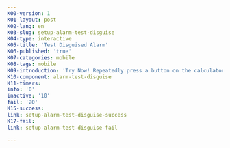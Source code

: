 ```yaml
---
K00-version: 1
K01-layout: post
K02-lang: en
K03-slug: setup-alarm-test-disguise
K04-type: interactive
K05-title: 'Test Disguised Alarm'
K06-published: 'true'
K07-categories: mobile
K08-tags: mobile
K09-introduction: 'Try Now! Repeatedly press a button on the calculator fast until you feel a vibration.'
K10-component: alarm-test-disguise
K11-timers:
info: '0'
inactive: '10'
fail: '20'
K15-success:
link: setup-alarm-test-disguise-success
K17-fail:
link: setup-alarm-test-disguise-fail

---
```



